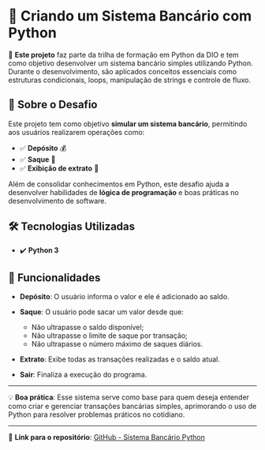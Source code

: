 # 📌 Criando um Sistema Bancário com Python

🚀 **Este projeto** faz parte da trilha de formação em Python da DIO e tem como objetivo desenvolver um sistema bancário simples utilizando Python. Durante o desenvolvimento, são aplicados conceitos essenciais como estruturas condicionais, loops, manipulação de strings e controle de fluxo.

## 📖 Sobre o Desafio

Este projeto tem como objetivo **simular um sistema bancário**, permitindo aos usuários realizarem operações como:

- ✅ **Depósito** 💰
- ✅ **Saque** 💸
- ✅ **Exibição de extrato** 📜

Além de consolidar conhecimentos em Python, este desafio ajuda a desenvolver habilidades de **lógica de programação** e boas práticas no desenvolvimento de software.

## 🛠️ Tecnologias Utilizadas

- ✔️ **Python 3**

## 📌 Funcionalidades

- **Depósito**: O usuário informa o valor e ele é adicionado ao saldo.
  
- **Saque**: O usuário pode sacar um valor desde que:
  - Não ultrapasse o saldo disponível;
  - Não ultrapasse o limite de saque por transação;
  - Não ultrapasse o número máximo de saques diários.

- **Extrato**: Exibe todas as transações realizadas e o saldo atual.

- **Sair**: Finaliza a execução do programa.

---

💡 **Boa prática**: Esse sistema serve como base para quem deseja entender como criar e gerenciar transações bancárias simples, aprimorando o uso de Python para resolver problemas práticos no cotidiano.

---

🔗 **Link para o repositório**: [GitHub - Sistema Bancário Python](https://github.com/lucassiqueiraa/DesafioSistemaBancario)
